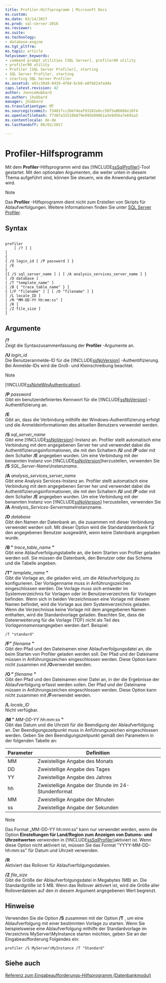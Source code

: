 ```yaml
---
title: Profiler-Hilfsprogramm | Microsoft Docs
ms.custom: 
ms.date: 03/14/2017
ms.prod: sql-server-2016
ms.reviewer: 
ms.suite: 
ms.technology:
- database-engine
ms.tgt_pltfrm: 
ms.topic: article
helpviewer_keywords:
- command prompt utilities [SQL Server], profiler90 utility
- profiler90 utility
- Profiler [SQL Server Profiler], starting
- SQL Server Profiler, starting
- starting SQL Server Profiler
ms.assetid: e91c30a9-0d29-4f84-bcb8-e8fb62afadda
caps.latest.revision: 42
author: JennieHubbard
ms.author: jhubbard
manager: jhubbard
ms.translationtype: MT
ms.sourcegitcommit: f3481fcc2bb74eaf93182e6cc58f5a06666e10f4
ms.openlocfilehash: f7387a32510b879e995b998b1a3e9d56a7e691a3
ms.contentlocale: de-de
ms.lasthandoff: 08/02/2017

---
```

# <a name="profiler-utility"></a>Profiler-Hilfsprogramm
  Mit dem **Profiler**-Hilfsprogramm wird das [!INCLUDE[ssSqlProfiler](../includes/sssqlprofiler-md.md)]-Tool gestartet. Mit den optionalen Argumenten, die weiter unten in diesem Thema aufgeführt sind, können Sie steuern, wie die Anwendung gestartet wird.  
  
> [!NOTE]  
>  Das **Profiler** -Hilfsprogramm dient nicht zum Erstellen von Skripts für Ablaufverfolgungen. Weitere Informationen finden Sie unter [SQL Server Profiler](../tools/sql-server-profiler/sql-server-profiler.md).  
  
## <a name="syntax"></a>Syntax  
  
```  
  
profiler  
    [ /? ] |  
[  
{  
{ /U login_id [ /P password ] }  
| /E  
}  
{[ /S sql_server_name ] | [ /A analysis_services_server_name ] }  
[ /D database ]  
[ /T "template_name" ]  
[ /B { "trace_table_name" } ]  
{ [/F "filename" ] | [ /O "filename" ] }  
[ /L locale_ID ]  
[ /M "MM-DD-YY hh:mm:ss" ]  
[ /R ]  
[ /Z file_size ]  
]  
```  
  
## <a name="arguments"></a>Argumente  
 **/?**  
 Zeigt die Syntaxzusammenfassung der **Profiler** -Argumente an.  
  
 **/U** *login_id*  
 Die Benutzeranmelde-ID für die [!INCLUDE[ssNoVersion](../includes/ssnoversion-md.md)] -Authentifizierung. Bei Anmelde-IDs wird die Groß- und Kleinschreibung beachtet.  
  
> [!NOTE]  
>  [!INCLUDE[ssNoteWinAuthentication](../includes/ssnotewinauthentication-md.md)].  
  
 **/P** *password*  
 Gibt ein benutzerdefiniertes Kennwort für die [!INCLUDE[ssNoVersion](../includes/ssnoversion-md.md)] -Authentifizierung an.  
  
 **/E**  
 Gibt an, dass die Verbindung mithilfe der Windows-Authentifizierung erfolgt und die Anmeldeinformationen des aktuellen Benutzers verwendet werden.  
  
 **/S**  *sql_server_name*  
 Gibt eine [!INCLUDE[ssNoVersion](../includes/ssnoversion-md.md)]-Instanz an. Profiler stellt automatisch eine Verbindung mit dem angegebenen Server her und verwendet dabei die Authentifizierungsinformationen, die mit den Schaltern **/U** und **/P** oder mit dem Schalter **/E** angegeben wurden. Um eine Verbindung mit der benannten Instanz von [!INCLUDE[ssNoVersion](../includes/ssnoversion-md.md)]herzustellen, verwenden Sie **/S** *SQL_Server-Name*\\*Instanzname*.  
  
 **/A**  *analysis_services_server_name*  
 Gibt eine Analysis Services-Instanz an. Profiler stellt automatisch eine Verbindung mit dem angegebenen Server her und verwendet dabei die Authentifizierungsinformationen, die mit den Schaltern **/U** und **/P** oder mit dem Schalter **/E** angegeben wurden. Um eine Verbindung mit der benannten Instanz von [!INCLUDE[ssNoVersion](../includes/ssnoversion-md.md)] herzustellen, verwenden Sie **/A** *Analysis_Services-Servername*Instanzname.  
  
 **/D** *database*  
 Gibt den Namen der Datenbank an, die zusammen mit dieser Verbindung verwendet werden soll. Mit dieser Option wird die Standarddatenbank für den angegebenen Benutzer ausgewählt, wenn keine Datenbank angegeben wurde.  
  
 **/B "** *trace_table_name* **"**  
 Gibt eine Ablaufverfolgungstabelle an, die beim Starten von Profiler geladen werden soll. Sie müssen die Datenbank, den Benutzer oder das Schema und die Tabelle angeben.  
  
 **/T"** *template_name* **"**  
 Gibt die Vorlage an, die geladen wird, um die Ablaufverfolgung zu konfigurieren. Der Vorlagenname muss in Anführungszeichen eingeschlossen werden. Die Vorlage muss sich entweder im Systemverzeichnis für Vorlagen oder im Benutzerverzeichnis für Vorlagen befinden. Wenn sich in beiden Verzeichnissen eine Vorlage mit diesem Namen befindet, wird die Vorlage aus dem Systemverzeichnis geladen. Wenn die Verzeichnisse keine Vorlage mit dem angegebenen Namen enthalten, wird die Standardvorlage geladen. Beachten Sie, dass die Dateierweiterung für die Vorlage (TDF) nicht als Teil des *Vorlagennamens*angegeben werden darf. Beispiel:  
  
```  
/T "standard"  
```  
  
 **/F"** *filename* **"**  
 Gibt den Pfad und den Dateinamen einer Ablaufverfolgungsdatei an, die beim Starten von Profiler geladen werden soll. Der Pfad und der Dateiname müssen in Anführungszeichen eingeschlossen werden. Diese Option kann nicht zusammen mit **/O**verwendet werden.  
  
 **/O "** *filename*  **"**  
 Gibt den Pfad und den Dateinamen einer Datei an, in der die Ergebnisse der Ablaufverfolgung erfasst werden sollen. Der Pfad und der Dateiname müssen in Anführungszeichen eingeschlossen werden. Diese Option kann nicht zusammen mit **/F**verwendet werden.  
  
 **/L** *locale_ID*  
 Nicht verfügbar.  
  
 **/M "** *MM-DD-YY hh:mm:ss* **"**  
 Gibt das Datum und die Uhrzeit für die Beendigung der Ablaufverfolgung an. Der Beendigungszeitpunkt muss in Anführungszeichen eingeschlossen werden. Geben Sie den Beendigungszeitpunkt gemäß den Parametern in der folgenden Tabelle an:  
  
|Parameter|Definition|  
|---------------|----------------|  
|MM|Zweistellige Angabe des Monats|  
|DD|Zweistellige Angabe des Tages|  
|YY|Zweistellige Angabe des Jahres|  
|hh|Zweistellige Angabe der Stunde im 24-Stundenformat|  
|MM|Zweistellige Angabe der Minuten|  
|ss|Zweistellige Angabe der Sekunden|  
  
> [!NOTE]  
>  Das Format „MM-DD-YY hh:mm:ss“ kann nur verwendet werden, wenn die Option **Einstellungen für Land/Region zum Anzeigen von Datums- und Uhrzeitwerten** verwenden in [!INCLUDE[ssSqlProfiler](../includes/sssqlprofiler-md.md)]aktiviert ist. Wenn diese Option nicht aktiviert ist, müssen Sie das Format "YYYY-MM-DD-hh:mm:ss" für Datum und Uhrzeit verwenden.  
  
 **/R**  
 Aktiviert das Rollover für Ablaufverfolgungsdateien.  
  
 **/Z**  *file_size*  
 Gibt die Größe der Ablaufverfolgungsdatei in Megabytes (MB) an. Die Standardgröße ist 5 MB. Wenn das Rollover aktiviert ist, wird die Größe aller Rolloverdateien auf den in diesem Argument angegebenen Wert begrenzt.  
  
## <a name="remarks"></a>Hinweise  
 Verwenden Sie die Option **/S** zusammen mit der Option **/T** , um eine Ablaufverfolgung mit einer bestimmten Vorlage zu starten. Wenn Sie beispielsweise eine Ablaufverfolgung mithilfe der Standardvorlage im Verzeichnis MyServer\MyInstance starten möchten, geben Sie an der Eingabeaufforderung Folgendes ein:  
  
```  
profiler /S MyServer\MyInstance /T "Standard"  
```  
  
## <a name="see-also"></a>Siehe auch  
 [Referenz zum Eingabeaufforderungs-Hilfsprogramm &#40;Datenbankmodul&#41;](../tools/command-prompt-utility-reference-database-engine.md)  
  
  
